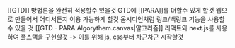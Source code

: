 [[GTD]] 방법론을 완전히 적용할수 있을것
GTD에 [[PARA]]를 더할수 있게 할것
웹으로 만들어서 어디서든지 이용 가능하게 할것
옵시디언처럼 링크/백링크 기능을 사용할수 있을 것
[[GTD - PARA Algorythem.canvas|알고리즘]]
리액트와 next.js를 사용하여 풀스택을 구현할것
-> 이를 위해 js, css부터 차근차근 시작할것